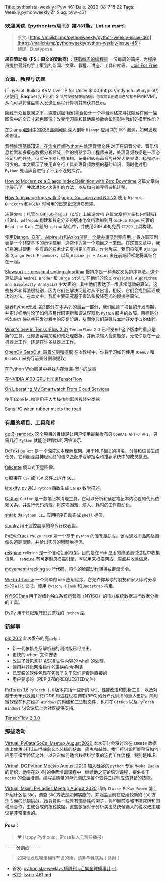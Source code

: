Title: pythonista-weekly : Pyw 461
Date: 2020-08-7 15:22
Tags: Weekly,pythonweekly,Zh 
Slug: pyw-461

### 欢迎阅读《pythonista周刊》第461期。Let us start!


>原文: [https://mailchi.mp/pythonweekly/python-weekly-issue-461](https://mailchi.mp/pythonweekly/python-weekly-issue-461)  
>翻译：Dustyposa

**来自赞助商（PS：原文的赞助商）:**
[获取每周的编程量](https://www.programmerweekly.com/?utm_source=pwad&utm_medium=newsletter)
一份每周的简报，为程序员提供最好的手工策划的新闻、文章、教程、讲座、工具和库等。 [Join For Free](https://www.programmerweekly.com/?utm_source=pwad&utm_medium=newsletter)

### 文章、教程与话题


[TinyPilot: Build a KVM Over IP for Under $100](https://mtlynch.io/tinypilot/)
仅使用 `Raspberry Pi` 和 `$ 11` 的视频捕获适配器，你就可以创建自己的基于 `IP` 的 `KVM`，从而可以将键盘输入发送到远程计算机并捕获其显示。

[隐藏于众目睽睽之下，深度窃密](https://app.wandb.ai/authors/stenography_tf/reports/Hiding-In-Plain-Sight-Deep-Steganography--VmlldzoxNzE5NDc)
我们能否设计一个神经网络来寻找隐藏在另一幅图像中的全尺寸彩色图像？改变学习率和其他超参数会如何影响我们的模型性能？

[在Django应用中的XSS漏洞问题](https://tonybaloney.github.io/posts/xss-exploitation-in-django.html)
深入剖析 `Django` 应用中的 `XSS` 漏洞，如何发现和修复。

[音频处理基础知识。在命令行或Python中处理音频文件](https://hackernoon.com/audio-handling-basics-how-to-process-audio-files-using-python-cli-jo283u3y)
对于在语音分析、音乐信息检索和多模态数据分析领域工作的机器学习工程师来说，处理音频数据是一项必不可少的任务，但对于那些只想编辑、记录和转码声音的开发人员来说，也是必不可少的。本文展示了使用命令行工具处理音频数据的基础知识，同时也对用 `Python` 处理声音进行了不深不浅的探讨。

[How to Modernize a Django Index Definition with Zero Downtime](https://adamj.eu/tech/2020/07/27/how-to-modernize-your-django-index-definitions/)
这篇文章向你展示了一种改进的定义索引的方法，以及如何编写零宕机迁移。

[How to manage logs with Django, Gunicorn and NGINX](https://mattsegal.dev/django-gunicorn-nginx-logging.html)
使用 `Django`， `Gunicorn` 和 `NGINX` 时可用的日志记录选项概述。

[连续文档：托管在GitHub Pages（2/2）上阅读文档](https://tech.michaelaltfield.net/2020/07/23/sphinx-rtd-github-pages-2/)
这篇文章将介绍如何将翻译(i18n)、`pdf/epub` 构建和特定分支的版本化文档添加到用 `GitHub Pages` 托管的 `Read-the-Docs` 主题的 `sphinx` 站点中，并使用GitHub的免费 `CI/CD` 工具构建。

[使用Django、DRF、Alpine.Js和Axios创建一个待办事项列表应用。](https://janowski.dev/blog/2020/7/23/creating-do-list-app-django-drf-alpinejs-and-axios/)
待办事项列表是一个非常基本的示例应用，通常作为第一个项目之一来做。在这篇文章中，我们将通过使用一些有趣的技术让它变得更加有趣。作为后端，我们将使用 `Django` 和 `Django Rest Framework`，以及 `Alpine.js + Axios` 来在前端轻松地将其结合在一起。

[Slowsort - a pessimal sorting algorithm](https://arpitbhayani.me/blogs/slowsort)
慢排序是一种确定次优排序算法。这个算法是由 `Andrei Broder` 和 `Jorge Stolfi` 在他们的论文 `《Pessimal Algorithms and Simplexity Analysis》` 中发表的，其中他们表达了一堆非常低效的算法。这些技术和算法很特别，因为它们在解决问题时从不出错，相反，它们会找到延迟成功的方法。在本文中，我们主要研究基于乘法和投降范式的慢排序算法。

[容器Python开发-第3部分](https://www.docker.com/blog/containerized-python-development-part-3/)
在本系列的最后一部分，我们回顾了项目的开发周期，并更详细地讨论了如何应用代码更新和调试容器化 `Python` 服务的故障。目标是分析如何加快这些开发过程中的反复阶段，从而使我们获得与本地开发类似的体验。

[What's new in TensorFlow 2.3?](https://blog.tensorflow.org/2020/07/whats-new-in-tensorflow-2-3.html)
`TensorFlow 2.3` 已经发布! 这个版本的重点是新的工具，让你更容易加载和预处理数据，并解决输入管道瓶颈，无论你是在一台机器上工作，还是在许多机器上工作。

[OpenCV GrabCut: 前景分割和提取](https://www.pyimagesearch.com/2020/07/27/opencv-grabcut-foreground-segmentation-and-extraction/)
在本教程中，你将学习如何使用 `OpenCV` 和 `GrabCut` 来执行前景分割和提取。

[在Python Web服务中寻找内存泄漏-奋斗的故事](https://soumyadipdm.github.io/)

[在NVIDIA A100 GPU上加速TensorFlow](https://developer.nvidia.com/blog/accelerating-tensorflow-on-a100-gpus/)

[On Liberating My Smartwatch From Cloud Services](https://www.bunniestudios.com/blog/?p=5863)

[使用Core ML构建用于人为操作的离线视频分类器](https://lukereichold.com/blog/posts/video-action-classification-coreml/)

[Sans I/O when rubber meets the road](https://fractalideas.com/blog/sans-io-when-rubber-meets-road/)

### 有趣的项目、工具和库

[gpt3-sandbox](https://github.com/shreyashankar/gpt3-sandbox)
这个项目的目标是让用户使用最新发布的 `OpenAI GPT-3 API`，只需几行 `Python` 就能创建酷炫的网络演示。

[DeText](https://engineering.linkedin.com/blog/2020/open-sourcing-detext)
`DeText` 是一个深度文本理解框架，用于NLP相关的排名、分类和语言生成任务。它利用深度神经网络的语义匹配来理解搜索和推荐系统中的成员意图。

[felicette](https://github.com/plant99/felicette)
傻瓜式卫星图像。

[q](https://github.com/harelba/q)
直接在 `CSV` 或 `TSV` 文件上运行 `SQL`。

[latexify_py](https://github.com/odashi/latexify_py)
通过 `Python` 函数生成 `LaTeX` 数学描述。

[Gather](https://devblogs.microsoft.com/python/gather-a-new-way-to-clean-notebooks/)
`Gather` 是一款笔记本清理工具，它可以分析和确定笔记本内必要的代码依赖关系，并进行代码清理，将这项困难、烦人、耗时的工作自动化。

[shtab](https://github.com/iterative/shtab)
为 `Python CLI` 应用程序自动完成 `shell` 标签。

[stonky](https://github.com/jkwill87/stonky)
用于监控股票的命令行仪表盘。

[PyEyeTrack](https://github.com/algoasylum/pyEyeTrack) 
`PyEyeTrack` 是一个基于 `python` 的瞳孔跟踪库。该库通过商品网络摄像头追踪眼睛，并给出实时的眼睛坐标流。

[reNgine](https://github.com/yogeshojha/rengine) 
`reNgine` 是一个自动侦察框架，目的是在 `Web` 应用的渗透测试过程中收集信息， `reNgine` 有可定制的扫描引擎，可以用来扫描网站、端点并收集信息。

[movement-tracking](https://github.com/surya-veer/movement-tracking)
`90` 行代码，将你的脸部动作转换成键盘命令。

[WiFi-of-house](https://github.com/singhkumarpratik/WiFi-of-house)
一个简单的 `Web` 应用程序，它允许你与你的朋友和家人即时分享你的 `WiFi` 证书。使用 `Python`、`Flask` 和 `Bootstrap` 构建。

[NYISOData](https://github.com/m4rz910/NYISOData)
用于对纽约独立系统运营商（NYISO）的电力系统数据进行数据分析的工具。

[DyPy](https://arxiv.org/pdf/2007.13815.pdf)
用于模拟矩阵形式游戏的 `Python` 库。

### 新鲜事

[pip 20.2](https://discuss.python.org/t/announcement-pip-20-2-release/4863)
此次发布的亮点有：

- 新一代依赖关系解析器的测试版已经推出。
- 更快的 wheel 文件安装
- 改进了对包含非 ASCII 文件内容的 whell 的处理。
- 使用并行化网络操作的更快的pip列表
- 已安装的软件包现在包含了关于它们是否是直接的
- 用户要求的（PEP 376的REQUESTED文件）

[PyTorch 1.6](https://pytorch.org/blog/pytorch-1.6-released/)
`PyTorch 1.6` 版本包括一些新的 `API`、性能改进和剖析工具，以及对基于分布式数据并行(DDP)和远程过程调用(RPC)的分布式训练的重大更新。同时微软现在也在维护 `Windows` 的构建和二进制文件，也将在 `GitHub` 以及 `PyTorch Windows` 讨论论坛上为社区提供支持。

[TensorFlow 2.3.0](https://github.com/tensorflow/tensorflow/releases)

### 那些活动

[Virtual: PyData SoCal Meetup August 2020](https://www.meetup.com/PyData-SoCal/events/271952262/)
本次研讨会将讨论在 `CORD19` 数据集上使用GPT2进行抽象文本总结的缺点、痛点和益处。我们将讨论可解释性如何应用于模型验证之外，以及它如何适合数据科学家的迭代工作流程，特别是NLP。

[Virtual: DC Python Meetup  August 2020](https://www.meetup.com/dcpython/events/272102598/)
加入硅谷的 `python` 专家 `Moshe Zadka` 的组织，他将在2小时的免费培训课程中，继续他之前的培训课程，提供关于 `mocks` 的全面培训。编写高质量的单元测试是每个软件工程师应该具备的技能。

[Virtual: Miami PyLadies Meetup August 2020](https://www.meetup.com/Miami-PyLadies/events/272059618/)
请听 `Claire McKay Bowen` 博士介绍什么是 `SDC`，调查 `SDC` 方法是如何实施的，并涵盖目前在应用较新的 `SDC` 方法方面的长期挑战。她将提供一些具有激励性的例子，例如目前与城市研究所和国税局合作，生成合成的报税数据，这些数据对于分析美国总统候选人的税收政策建议是非常宝贵的。

#### Posa：

> ❤️ Happy Pythonic ;-(Posa私人无责任播报)  


----- 分割线 -----

> 如果你发现哪里翻译有误的话，请务与我联系！感谢！




- 首发: [pythonista-weekly~蠎周刊 ~汇集全球蠎事儿 ;-)](http://weekly.pychina.org/python-weekly/pyw-461.html)
- 改进: [issue-461.md](https://github.com/PyChina/weekly/blob/master/content/python-weekly/issue%23461.md)

